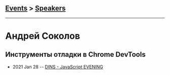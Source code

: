## [Events](../README.md) > [Speakers](../speakers.md)
---

# Андрей Соколов

## Инструменты отладки в Chrome DevTools
- 2021 Jan 28 -- [DINS - JavaScript EVENING](https://youtu.be/zzkX1LQPddk)    
